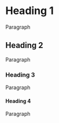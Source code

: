 # Heading 1

Paragraph

## Heading 2

Paragraph

### Heading 3

Paragraph

#### Heading 4

Paragraph

